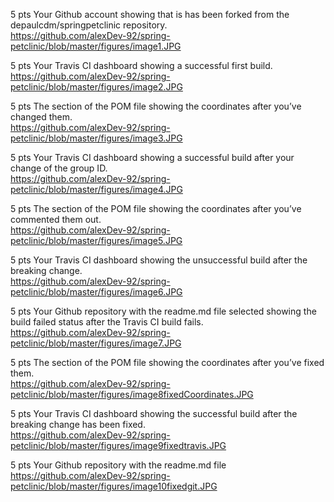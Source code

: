 5 pts Your Github account showing that is has been forked from the depaulcdm/springpetclinic repository.<br>
https://github.com/alexDev-92/spring-petclinic/blob/master/figures/image1.JPG

5 pts Your Travis CI dashboard showing a successful first build.<br>
https://github.com/alexDev-92/spring-petclinic/blob/master/figures/image2.JPG

5 pts The section of the POM file showing the coordinates after you’ve changed them.<br>
https://github.com/alexDev-92/spring-petclinic/blob/master/figures/image3.JPG

5 pts Your Travis CI dashboard showing a successful build after your change of the group
ID.<br>
https://github.com/alexDev-92/spring-petclinic/blob/master/figures/image4.JPG

5 pts The section of the POM file showing the coordinates after you’ve commented them
out.<br>
https://github.com/alexDev-92/spring-petclinic/blob/master/figures/image5.JPG

5 pts Your Travis CI dashboard showing the unsuccessful build after the breaking change.<br>
https://github.com/alexDev-92/spring-petclinic/blob/master/figures/image6.JPG

5 pts Your Github repository with the readme.md file selected showing the build failed
status after the Travis CI build fails.<br>
https://github.com/alexDev-92/spring-petclinic/blob/master/figures/image7.JPG

5 pts The section of the POM file showing the coordinates after you’ve fixed them.<br>
https://github.com/alexDev-92/spring-petclinic/blob/master/figures/image8fixedCoordinates.JPG

5 pts Your Travis CI dashboard showing the successful build after the breaking change has
been fixed.<br>
https://github.com/alexDev-92/spring-petclinic/blob/master/figures/image9fixedtravis.JPG

5 pts Your Github repository with the readme.md file<br>
https://github.com/alexDev-92/spring-petclinic/blob/master/figures/image10fixedgit.JPG